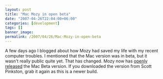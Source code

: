 ```yaml
---
layout: post
title: "Mac Mozy in open beta"
date: "2007-04-26T22:04:00+06:00"
categories: [development]
tags: []
banner_image: 
permalink: /2007/04/26/Mac-Mozy-in-open-beta
---
```


A few days ago I blogged about how Mozy had saved my life with my recent computer troubles. I mentioned that the Mac version was in beta, but it wasn't really public quite yet. That has changed. Mozy now has <a href="https://mozy.com/mozy/macmozy">openly released</a> the Mac Beta version. If you downloaded the version from Scott Pinkston, grab it again as this is a newer build.